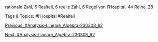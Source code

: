 rationale Zahl, 6
Realteil, 6
reelle Zahl, 6
Regel von l’Hospital, 44
Reihe, 28

   Tags & Topics:
   #l’Hospital
   #Realteil

[Previous: #Analysis-Lineare_Algebra-230308_82](Analysis-Lineare_Algebra-230308_82.md)

[Next: #Analysis-Lineare_Algebra-230308_82](Analysis-Lineare_Algebra-230308_82.md)